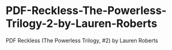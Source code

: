# PDF-Reckless-The-Powerless-Trilogy-2-by-Lauren-Roberts
PDF Reckless (The Powerless Trilogy, #2) by Lauren  Roberts

